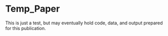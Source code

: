# Temp_Paper

This is just a test, but may eventually hold code, data, and output prepared for this publication.
